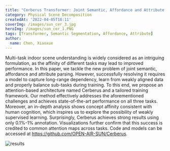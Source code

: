 ```yaml
---
title: "Cerberus Transformer: Joint Semantic, Affordance and Attribute Parsing"
category: Physical Scene Decomposition
createdAt: '2022-04-05T18:11'
coverImg: /images/sun_cer_3.jpg
heroImg: /images/sun_cer_1.PNG
tags: [Transformer, Semantic Segmentation, Affordance, Attribute]
author:
  name: Chen, Xiaoxue
---
```

Multi-task indoor scene understanding is widely considered as an intriguing formulation, as the affinity of different tasks may lead to improved performance. In this paper, we tackle the new problem of joint semantic, affordance and attribute parsing. However, successfully resolving it requires a model to capture long-range dependency, learn from weakly aligned data and properly balance sub-tasks during training. To this end, we propose an attention-based architecture named Cerberus and a tailored training framework. Our method effectively addresses the aforementioned challenges and achieves state-of-the-art performance on all three tasks. Moreover, an in-depth analysis shows concept affinity consistent with human cognition, which inspires us to explore the possibility of weakly supervised learning. Surprisingly, Cerberus achieves strong results using only 0.1%-1% annotation. Visualizations further confirm that this success is credited to common attention maps across tasks. Code and models can be accessed at https://github.com/OPEN-AIR-SUN/Cerberus.

![results](/images/sun_cer_2.PNG)